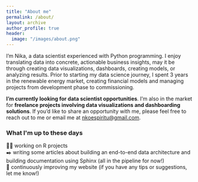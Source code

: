 ```yaml
---
title: "About me"
permalink: /about/
layout: archive
author_profile: true
header:
  image: "/images/about.png"
---
```


I’m Nika, a data scientist experienced with Python programming. I enjoy translating data into concrete, actionable business insights, may it be through creating data visualizations, dashboards, creating models, or analyzing results. Prior to starting my data science journey, I spent 3 years in the renewable energy market, creating financial models and managing projects from development phase to commissioning.

**I’m currently looking for data scientist opportunities**. I’m also in the market for **freelance projects involving data visualizations and dashboarding solutions**. If you’d like to share an opportunity with me, please feel free to reach out to me or email me at nkoespiritu@gmail.com.

### What I'm up to these days

:weight_lifting_woman: working on R projects \
:black_nib: writing some articles about building an end-to-end data architecture and building documentation using Sphinx (all in the pipeline for now!) \
:cherry_blossom: continuously improving my website (if you have any tips or suggestions, let me know!)